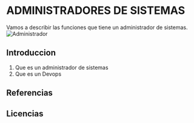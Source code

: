 # ADMINISTRADORES DE SISTEMAS 
Vamos a describir las funciones que tiene un administrador de sistemas. 
![Administrador](https://elcandelerotecnologico.files.wordpress.com/2021/07/varios_iebs_administrador-de-sistemas.jpg)
## Introduccion
1. Que es un administrador de sistemas
2. Que es un Devops
## Referencias 

## Licencias 
